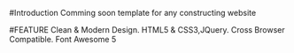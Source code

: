 #Introduction
Comming soon template for any constructing website


#FEATURE
Clean & Modern Design.
HTML5 & CSS3,JQuery.
Cross Browser Compatible.
Font Awesome 5

